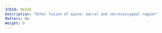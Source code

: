 ```yaml
---
ICD10: M4328
Description: "Other fusion of spine: Sacral and sacrococcygeal region"
Matters: No
Weight: 0
---
```


